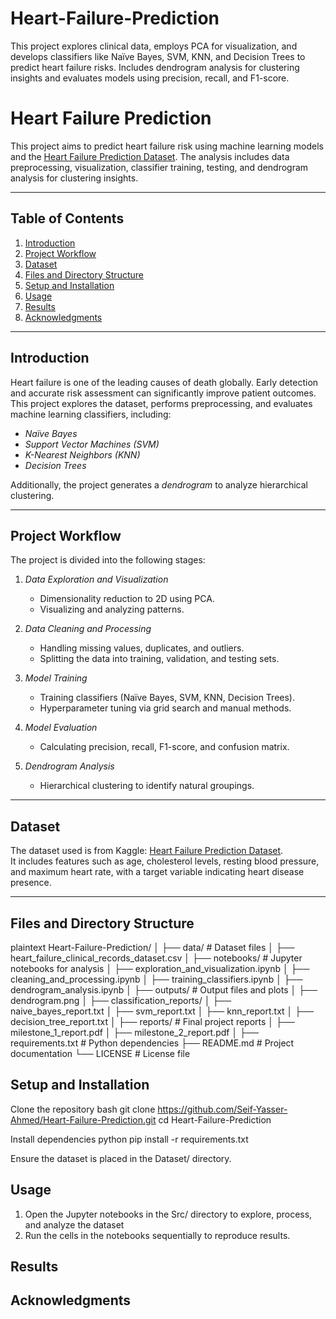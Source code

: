 # Heart-Failure-Prediction
This project explores clinical data, employs PCA for visualization, and develops classifiers like Naïve Bayes, SVM, KNN, and Decision Trees to predict heart failure risks. Includes dendrogram analysis for clustering insights and evaluates models using precision, recall, and F1-score.
# Heart Failure Prediction

This project aims to predict heart failure risk using machine learning models and the [Heart Failure Prediction Dataset](https://www.kaggle.com/datasets/fedesoriano/heart-failure-prediction/data). The analysis includes data preprocessing, visualization, classifier training, testing, and dendrogram analysis for clustering insights.

---

## Table of Contents

1. [Introduction](#introduction)  
2. [Project Workflow](#project-workflow)  
3. [Dataset](#dataset)  
4. [Files and Directory Structure](#files-and-directory-structure)  
5. [Setup and Installation](#setup-and-installation)  
6. [Usage](#usage)  
7. [Results](#results)  
8. [Acknowledgments](#acknowledgments)

---

## Introduction

Heart failure is one of the leading causes of death globally. Early detection and accurate risk assessment can significantly improve patient outcomes. This project explores the dataset, performs preprocessing, and evaluates machine learning classifiers, including:

- *Naïve Bayes*  
- *Support Vector Machines (SVM)*  
- *K-Nearest Neighbors (KNN)*  
- *Decision Trees*

Additionally, the project generates a *dendrogram* to analyze hierarchical clustering.

---

## Project Workflow

The project is divided into the following stages:

1. *Data Exploration and Visualization*  
   - Dimensionality reduction to 2D using PCA.
   - Visualizing and analyzing patterns.  

2. *Data Cleaning and Processing*  
   - Handling missing values, duplicates, and outliers.  
   - Splitting the data into training, validation, and testing sets.  

3. *Model Training*  
   - Training classifiers (Naïve Bayes, SVM, KNN, Decision Trees).  
   - Hyperparameter tuning via grid search and manual methods.  

4. *Model Evaluation*  
   - Calculating precision, recall, F1-score, and confusion matrix.  

5. *Dendrogram Analysis*  
   - Hierarchical clustering to identify natural groupings.  

---

## Dataset

The dataset used is from Kaggle: [Heart Failure Prediction Dataset](https://www.kaggle.com/datasets/fedesoriano/heart-failure-prediction/data).  
It includes features such as age, cholesterol levels, resting blood pressure, and maximum heart rate, with a target variable indicating heart disease presence.

---

## Files and Directory Structure

plaintext
Heart-Failure-Prediction/
│
├── data/                               # Dataset files
│   ├── heart_failure_clinical_records_dataset.csv
│
├── notebooks/                          # Jupyter notebooks for analysis
│   ├── exploration_and_visualization.ipynb
│   ├── cleaning_and_processing.ipynb
│   ├── training_classifiers.ipynb
│   ├── dendrogram_analysis.ipynb
│
├── outputs/                            # Output files and plots
│   ├── dendrogram.png
│   ├── classification_reports/
│       ├── naive_bayes_report.txt
│       ├── svm_report.txt
│       ├── knn_report.txt
│       ├── decision_tree_report.txt
│
├── reports/                            # Final project reports
│   ├── milestone_1_report.pdf
│   ├── milestone_2_report.pdf
│
├── requirements.txt                    # Python dependencies
├── README.md                           # Project documentation
└── LICENSE                             # License file


## Setup and Installation
Clone the repository
bash
git clone https://github.com/Seif-Yasser-Ahmed/Heart-Failure-Prediction.git
cd Heart-Failure-Prediction

Install dependencies
python
pip install -r requirements.txt

Ensure the dataset is placed in the Dataset/ directory.

## Usage
1. Open the Jupyter notebooks in the Src/ directory to explore, process, and analyze the dataset
2. Run the cells in the notebooks sequentially to reproduce results.

## Results

## Acknowledgments
